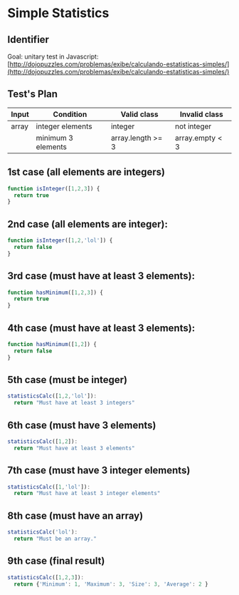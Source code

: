 # Simple Statistics

## Identifier

Goal: unitary test in Javascript: [http://dojopuzzles.com/problemas/exibe/calculando-estatisticas-simples/](http://dojopuzzles.com/problemas/exibe/calculando-estatisticas-simples/)

## Test's Plan
| Input | Condition | Valid class | Invalid class |
|-------|-----------|-------------|---------------|
|array  |integer elements    | integer      | not integer   |
|       |minimum 3 elements  | array.length >= 3   |  array.empty < 3 |

## 1st case (all elements are integers)
```javascript
function isInteger([1,2,3]) {
  return true
}
```

## 2nd case (all elements are integer):
```javascript
function isInteger([1,2,'lol']) {
  return false
}
```

## 3rd case (must have at least 3 elements):
```javascript
function hasMinimum([1,2,3]) {
  return true
}
```

## 4th case (must have at least 3 elements):
```javascript
function hasMinimum([1,2]) {
  return false
}
```

## 5th case (must be integer)
```javascript
statisticsCalc([1,2,'lol']):
  return "Must have at least 3 integers"
```

## 6th case (must have 3 elements)
```javascript
statisticsCalc([1,2]):
  return "Must have at least 3 elements"
```

## 7th case (must have 3 integer elements)
```javascript
statisticsCalc([1,'lol']):
  return "Must have at least 3 integer elements"
```

## 8th case (must have an array)
```javascript
statisticsCalc('lol'):
  return "Must be an array."
```

## 9th case (final result)
```javascript
statisticsCalc([1,2,3]):
  return {'Minimum': 1, 'Maximum': 3, 'Size': 3, 'Average': 2 }
```